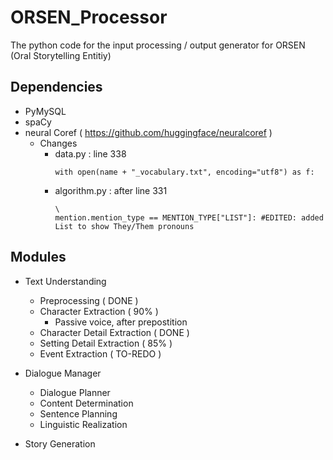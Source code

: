 # ORSEN_Processor
The python code for the input processing / output generator for ORSEN (Oral Storytelling Entitiy)

## Dependencies
- PyMySQL
- spaCy
- neural Coref ( https://github.com/huggingface/neuralcoref )
  - Changes
    - data.py : line 338 
        ```
        with open(name + "_vocabulary.txt", encoding="utf8") as f:
        ```
    - algorithm.py : after line 331
        ```
        \
        mention.mention_type == MENTION_TYPE["LIST"]: #EDITED: added List to show They/Them pronouns
        ```

## Modules
- Text Understanding
  - Preprocessing ( DONE )
  - Character Extraction ( 90% )
    - Passive voice, after prepostition
  - Character Detail Extraction ( DONE )
  - Setting Detail Extraction ( 85% )
  - Event Extraction ( TO-REDO )
  
- Dialogue Manager
  - Dialogue Planner
  - Content Determination
  - Sentence Planning
  - Linguistic Realization

- Story Generation
